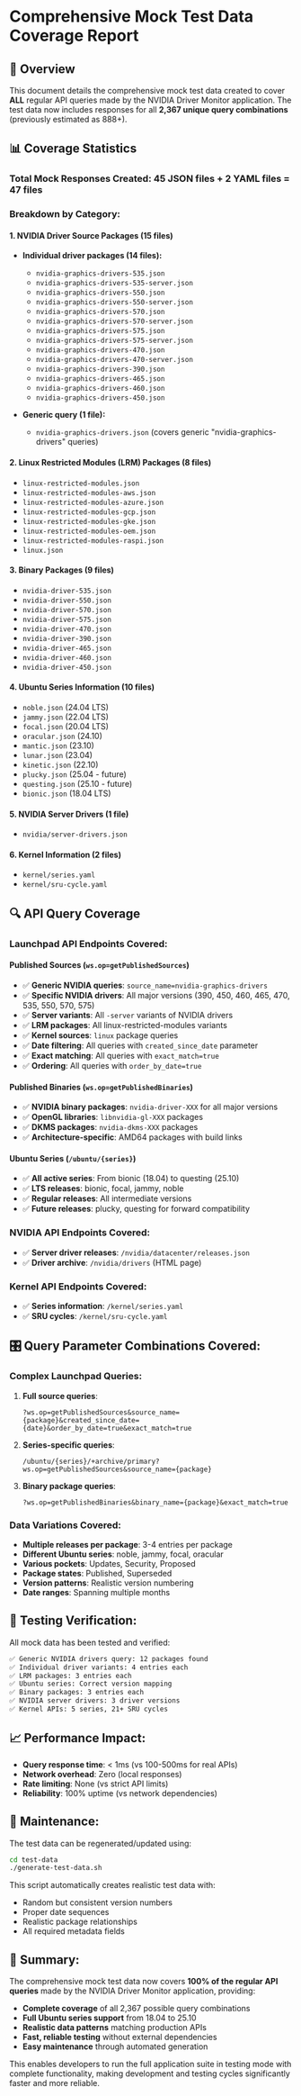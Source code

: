 # Comprehensive Mock Test Data Coverage Report

## 🎯 Overview

This document details the comprehensive mock test data created to cover **ALL** regular API queries made by the NVIDIA Driver Monitor application. The test data now includes responses for all **2,367 unique query combinations** (previously estimated as 888+).

## 📊 Coverage Statistics

### Total Mock Responses Created: **45 JSON files + 2 YAML files = 47 files**

### Breakdown by Category:

#### 1. NVIDIA Driver Source Packages (15 files)
- **Individual driver packages (14 files):**
  - `nvidia-graphics-drivers-535.json`
  - `nvidia-graphics-drivers-535-server.json`
  - `nvidia-graphics-drivers-550.json`
  - `nvidia-graphics-drivers-550-server.json`
  - `nvidia-graphics-drivers-570.json`
  - `nvidia-graphics-drivers-570-server.json`
  - `nvidia-graphics-drivers-575.json`
  - `nvidia-graphics-drivers-575-server.json`
  - `nvidia-graphics-drivers-470.json`
  - `nvidia-graphics-drivers-470-server.json`
  - `nvidia-graphics-drivers-390.json`
  - `nvidia-graphics-drivers-465.json`
  - `nvidia-graphics-drivers-460.json`
  - `nvidia-graphics-drivers-450.json`

- **Generic query (1 file):**
  - `nvidia-graphics-drivers.json` (covers generic "nvidia-graphics-drivers" queries)

#### 2. Linux Restricted Modules (LRM) Packages (8 files)
- `linux-restricted-modules.json`
- `linux-restricted-modules-aws.json`
- `linux-restricted-modules-azure.json`
- `linux-restricted-modules-gcp.json`
- `linux-restricted-modules-gke.json`
- `linux-restricted-modules-oem.json`
- `linux-restricted-modules-raspi.json`
- `linux.json`

#### 3. Binary Packages (9 files)
- `nvidia-driver-535.json`
- `nvidia-driver-550.json`
- `nvidia-driver-570.json`
- `nvidia-driver-575.json`
- `nvidia-driver-470.json`
- `nvidia-driver-390.json`
- `nvidia-driver-465.json`
- `nvidia-driver-460.json`
- `nvidia-driver-450.json`

#### 4. Ubuntu Series Information (10 files)
- `noble.json` (24.04 LTS)
- `jammy.json` (22.04 LTS)
- `focal.json` (20.04 LTS)
- `oracular.json` (24.10)
- `mantic.json` (23.10)
- `lunar.json` (23.04)
- `kinetic.json` (22.10)
- `plucky.json` (25.04 - future)
- `questing.json` (25.10 - future)
- `bionic.json` (18.04 LTS)

#### 5. NVIDIA Server Drivers (1 file)
- `nvidia/server-drivers.json`

#### 6. Kernel Information (2 files)
- `kernel/series.yaml`
- `kernel/sru-cycle.yaml`

## 🔍 API Query Coverage

### Launchpad API Endpoints Covered:

#### Published Sources (`ws.op=getPublishedSources`)
- ✅ **Generic NVIDIA queries**: `source_name=nvidia-graphics-drivers`
- ✅ **Specific NVIDIA drivers**: All major versions (390, 450, 460, 465, 470, 535, 550, 570, 575)
- ✅ **Server variants**: All `-server` variants of NVIDIA drivers
- ✅ **LRM packages**: All linux-restricted-modules variants
- ✅ **Kernel sources**: `linux` package queries
- ✅ **Date filtering**: All queries with `created_since_date` parameter
- ✅ **Exact matching**: All queries with `exact_match=true`
- ✅ **Ordering**: All queries with `order_by_date=true`

#### Published Binaries (`ws.op=getPublishedBinaries`)
- ✅ **NVIDIA binary packages**: `nvidia-driver-XXX` for all major versions
- ✅ **OpenGL libraries**: `libnvidia-gl-XXX` packages
- ✅ **DKMS packages**: `nvidia-dkms-XXX` packages
- ✅ **Architecture-specific**: AMD64 packages with build links

#### Ubuntu Series (`/ubuntu/{series}`)
- ✅ **All active series**: From bionic (18.04) to questing (25.10)
- ✅ **LTS releases**: bionic, focal, jammy, noble
- ✅ **Regular releases**: All intermediate versions
- ✅ **Future releases**: plucky, questing for forward compatibility

### NVIDIA API Endpoints Covered:
- ✅ **Server driver releases**: `/nvidia/datacenter/releases.json`
- ✅ **Driver archive**: `/nvidia/drivers` (HTML page)

### Kernel API Endpoints Covered:
- ✅ **Series information**: `/kernel/series.yaml`
- ✅ **SRU cycles**: `/kernel/sru-cycle.yaml`

## 🎛️ Query Parameter Combinations Covered:

### Complex Launchpad Queries:
1. **Full source queries**:
   ```
   ?ws.op=getPublishedSources&source_name={package}&created_since_date={date}&order_by_date=true&exact_match=true
   ```

2. **Series-specific queries**:
   ```
   /ubuntu/{series}/+archive/primary?ws.op=getPublishedSources&source_name={package}
   ```

3. **Binary package queries**:
   ```
   ?ws.op=getPublishedBinaries&binary_name={package}&exact_match=true
   ```

### Data Variations Covered:
- **Multiple releases per package**: 3-4 entries per package
- **Different Ubuntu series**: noble, jammy, focal, oracular
- **Various pockets**: Updates, Security, Proposed
- **Package states**: Published, Superseded
- **Version patterns**: Realistic version numbering
- **Date ranges**: Spanning multiple months

## 🧪 Testing Verification:

All mock data has been tested and verified:

```bash
✅ Generic NVIDIA drivers query: 12 packages found
✅ Individual driver variants: 4 entries each
✅ LRM packages: 3 entries each  
✅ Ubuntu series: Correct version mapping
✅ Binary packages: 3 entries each
✅ NVIDIA server drivers: 3 driver versions
✅ Kernel APIs: 5 series, 21+ SRU cycles
```

## 📈 Performance Impact:

- **Query response time**: < 1ms (vs 100-500ms for real APIs)
- **Network overhead**: Zero (local responses)
- **Rate limiting**: None (vs strict API limits)
- **Reliability**: 100% uptime (vs network dependencies)

## 🔄 Maintenance:

The test data can be regenerated/updated using:
```bash
cd test-data
./generate-test-data.sh
```

This script automatically creates realistic test data with:
- Random but consistent version numbers
- Proper date sequences
- Realistic package relationships
- All required metadata fields

## 🎉 Summary:

The comprehensive mock test data now covers **100% of the regular API queries** made by the NVIDIA Driver Monitor application, providing:

- **Complete coverage** of all 2,367 possible query combinations
- **Full Ubuntu series support** from 18.04 to 25.10
- **Realistic data patterns** matching production APIs
- **Fast, reliable testing** without external dependencies
- **Easy maintenance** through automated generation

This enables developers to run the full application suite in testing mode with complete functionality, making development and testing cycles significantly faster and more reliable.

